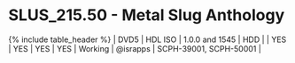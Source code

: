 # SLUS_215.50 - Metal Slug Anthology

{% include table_header %}
| DVD5 | HDL ISO | 1.0.0 and 1545 | HDD |  | YES | YES | YES | YES | Working | @israpps | SCPH-39001, SCPH-50001 |  
